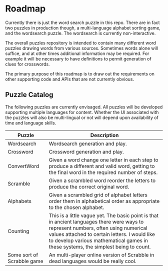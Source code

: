 # Roadmap
Currently there is just the word search puzzle in this repo.
There are in fact two puzzles in production though, a multi-language alphabet sorting game, and the wordsearch puzzle. The wordsearch is currently non-interactive.

The overall puzzles repository is intended to contain many different word puzzles drawing words from various sources. Sometimes words alone will suffice, and at other times additional information may be required. For example it will be necessary to have definitions to permit generation of clues for crosswords.

The primary purpose of this roadmap is to draw out the requirements on other supporting code and APIs that are not currently obvious.

## Puzzle Catalog
The following puzzles are currently envisaged. All puzzles will be developed supporting multiple languages for content. Whether the UI associated with the puzzles will also be multi-lingual or not will depend upon availability of time and language skills.

Puzzle|Description
------|-----------
Wordsearch|Wordsearch generation and play.
Crossword| Crossword generation and play.
ConvertWord|Given a word change one letter in each step to produce a different and valid word, getting to the final word in the required number of steps.
Scramble|Given a scrambled word reorder the letters to produce the correct original word.
Alphabets|Given a scrambled grid of alphabet letters order them in alphabetical order as appropriate to the chosen alphabet.
Counting|This is a little vague yet. The basic point is that in ancient languages there were ways to represent numbers, often using numerical values attached to certain letters. I would like to develop various mathematical games in these systems, the simplest being to count.
Some sort of Scrabble game| An multi-player online version of Scrabble in dead languages would be really cool.
